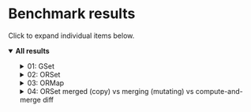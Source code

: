 # Benchmark results

Click to expand individual items below.
<details open>
  <summary><strong>All results</strong></summary>
  <ul>
  <details>
    <summary>01: GSet</summary>
    <img src="Results/01%20GSet.png">
  </details>
  <details>
    <summary>02: ORSet</summary>
    <img src="Results/02%20ORSet.png">
  </details>
  <details>
    <summary>03: ORMap</summary>
    <img src="Results/03%20ORMap.png">
  </details>
  <details>
    <summary>04: ORSet merged (copy) vs merging (mutating) vs compute-and-merge diff</summary>
    <img src="Results/04%20ORSet%20merged%20(copy)%20vs%20merging%20(mutating)%20vs%20compute-and-merge%20diff.png">
  </details>
  </ul>
</details>
